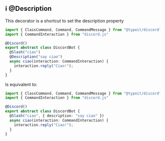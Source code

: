 ## ℹ️ @Description
This decorator is a shortcut to set the description property

```typescript
import { ClassCommand, Command, CommandMessage } from "@typeit/discord";
import { CommandInteraction } from "discord.js"

@Discord()
export abstract class DiscordBot {
  @Slash("ciao")
  @Description("say ciao")
  async ciao(interaction: CommandInteraction) {
    interaction.reply("Ciao!");
  }
}
```

Is equivalent to:

```typescript
import { ClassCommand, Command, CommandMessage } from "@typeit/discord";
import { CommandInteraction } from "discord.js"

@Discord()
export abstract class DiscordBot {
  @Slash("ciao", { description: "say ciao" })
  async ciao(interaction: CommandInteraction) {
    interaction.reply("Ciao!");
  }
}
```
